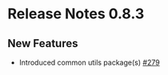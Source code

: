 # Release Notes 0.8.3

## New Features

- Introduced common utils package(s) [#279](https://github.com/keptn/go-utils/pull/279)

